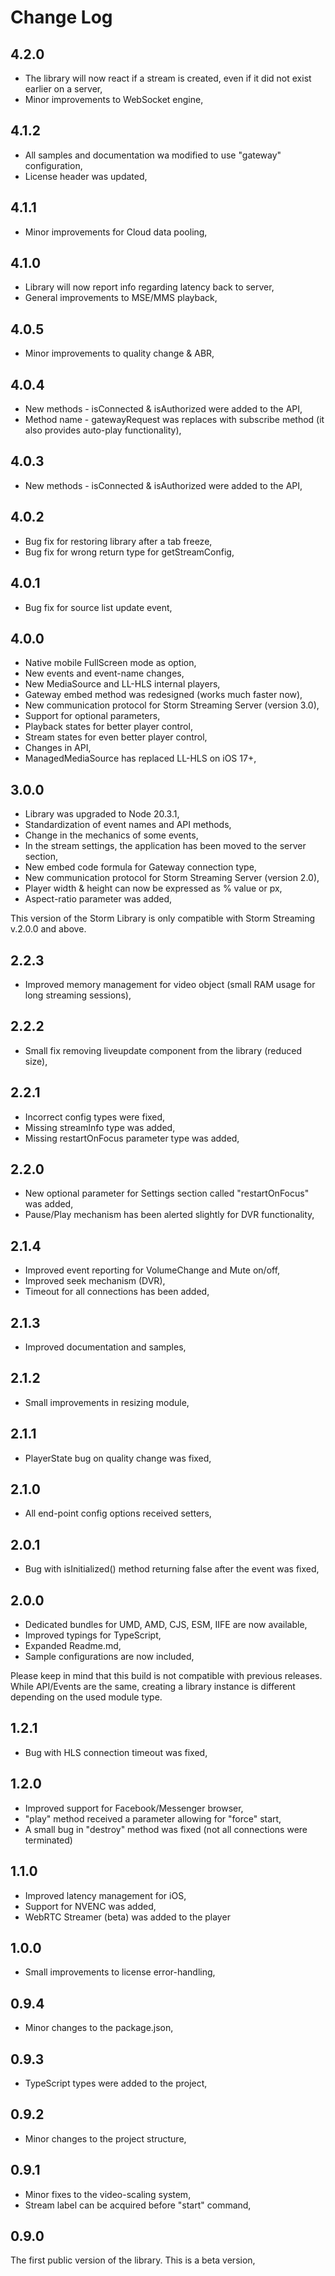 # Change Log

## 4.2.0

- The library will now react if a stream is created, even if it did not exist earlier on a server,
- Minor improvements to WebSocket engine,

## 4.1.2

- All samples and documentation wa modified to use "gateway" configuration,
- License header was updated,

## 4.1.1
- Minor improvements for Cloud data pooling,

## 4.1.0
- Library will now report info regarding latency back to server,
- General improvements to MSE/MMS playback,

## 4.0.5
- Minor improvements to quality change & ABR,

## 4.0.4
- New methods - isConnected & isAuthorized were added to the API,
- Method name - gatewayRequest was replaces with subscribe method (it also provides auto-play functionality),

## 4.0.3
- New methods - isConnected & isAuthorized were added to the API,

## 4.0.2
- Bug fix for restoring library after a tab freeze,
- Bug fix for wrong return type for getStreamConfig,

## 4.0.1
- Bug fix for source list update event,

## 4.0.0

- Native mobile FullScreen mode as option,
- New events and event-name changes,
- New MediaSource and LL-HLS internal players,
- Gateway embed method was redesigned (works much faster now),
- New communication protocol for Storm Streaming Server (version 3.0),
- Support for optional parameters,
- Playback states for better player control,
- Stream states for even better player control,
- Changes in API,
- ManagedMediaSource has replaced LL-HLS on iOS 17+,

## 3.0.0

- Library was upgraded to Node 20.3.1,
- Standardization of event names and API methods,
- Change in the mechanics of some events,
- In the stream settings, the application has been moved to the server section,
- New embed code formula for Gateway connection type,
- New communication protocol for Storm Streaming Server (version 2.0),
- Player width & height can now be expressed as % value or px,
- Aspect-ratio parameter was added,

This version of the Storm Library is only compatible with Storm Streaming v.2.0.0 and above.

## 2.2.3

- Improved memory management for video object (small RAM usage for long streaming sessions),

## 2.2.2

- Small fix removing liveupdate component from the library (reduced size),

## 2.2.1

- Incorrect config types were fixed,
- Missing streamInfo type was added,
- Missing restartOnFocus parameter type was added,

## 2.2.0

- New optional parameter for Settings section called "restartOnFocus" was added,
- Pause/Play mechanism has been alerted slightly for DVR functionality,

## 2.1.4

- Improved event reporting for VolumeChange and Mute on/off,
- Improved seek mechanism (DVR),
- Timeout for all connections has been added,

## 2.1.3

- Improved documentation and samples,

## 2.1.2

- Small improvements in resizing module,

## 2.1.1

- PlayerState bug on quality change was fixed,

## 2.1.0

- All end-point config options received setters,

## 2.0.1

- Bug with isInitialized() method returning false after the event was fixed,

## 2.0.0

- Dedicated bundles for UMD, AMD, CJS, ESM, IIFE are now available,
- Improved typings for TypeScript,
- Expanded Readme.md,
- Sample configurations are now included,

Please keep in mind that this build is not compatible with previous releases. While API/Events are the same, creating
a library instance is different depending on the used module type.

## 1.2.1

- Bug with HLS connection timeout was fixed,


## 1.2.0

- Improved support for Facebook/Messenger browser,
- "play" method received a parameter allowing for "force" start,
- A small bug in "destroy" method was fixed (not all connections were terminated)


## 1.1.0

- Improved latency management for iOS,
- Support for NVENC was added,
- WebRTC Streamer (beta) was added to the player

## 1.0.0

- Small improvements to license error-handling,


## 0.9.4

- Minor changes to the package.json,

## 0.9.3

- TypeScript types were added to the project,

## 0.9.2

- Minor changes to the project structure,

## 0.9.1

- Minor fixes to the video-scaling system,
- Stream label can be acquired before "start" command,

## 0.9.0

The first public version of the library. This is a beta version,

